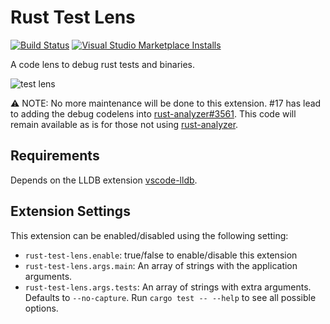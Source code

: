 # Rust Test Lens

[![Build Status](https://travis-ci.org/hdevalke/rust-test-lens.svg?branch=master)](https://travis-ci.org/hdevalke/rust-test-lens)
[![Visual Studio Marketplace Installs](https://img.shields.io/visual-studio-marketplace/i/hdevalke.rust-test-lens)](https://marketplace.visualstudio.com/items?itemName=hdevalke.rust-test-lens)

A code lens to debug rust tests and binaries.

![test lens](images/test_codelens.png)

⚠ NOTE: No more maintenance will be done to this extension.
#17 has lead to adding the debug codelens into [rust-analyzer#3561](https://github.com/rust-analyzer/rust-analyzer/pull/3561). This code will remain available as is for those not using [rust-analyzer](https://marketplace.visualstudio.com/items?itemName=matklad.rust-analyzer).

## Requirements

Depends on the LLDB extension [vscode-lldb](https://marketplace.visualstudio.com/items?itemName=vadimcn.vscode-lldb).

## Extension Settings

This extension can be enabled/disabled using the following setting:

* `rust-test-lens.enable`: true/false to enable/disable this extension
* `rust-test-lens.args.main`: An array of strings with the application arguments.
* `rust-test-lens.args.tests`: An array of strings with extra arguments.
  Defaults to `--no-capture`.
  Run `cargo test -- --help` to see all possible options.
